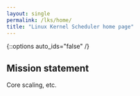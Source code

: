 ```yaml
---
layout: single
permalink: /lks/home/
title: "Linux Kernel Scheduler home page"
---
```


{::options auto_ids="false" /}

## Mission statement  

Core scaling, etc.

   